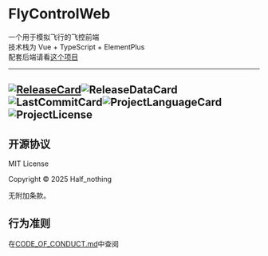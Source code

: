 # FlyControlWeb

一个用于模拟飞行的飞控前端  
技术栈为 Vue + TypeScript + ElementPlus  
配套后端请看[这个项目][Backend]

---
[![ReleaseCard]][Release]![ReleaseDataCard]  
![LastCommitCard]![ProjectLanguageCard]![ProjectLicense]
---

## 开源协议

MIT License

Copyright © 2025 Half_nothing

无附加条款。

## 行为准则

在[CODE_OF_CONDUCT.md](./CODE_OF_CONDUCT.md)中查阅

[ReleaseCard]: https://img.shields.io/github/v/release/Flyleague-Collection/FlyControlWEB?style=for-the-badge&logo=github

[ReleaseDataCard]: https://img.shields.io/github/release-date/Flyleague-Collection/FlyControlWEB?display_date=published_at&style=for-the-badge&logo=github

[LastCommitCard]: https://img.shields.io/github/last-commit/Flyleague-Collection/FlyControlWEB?display_timestamp=committer&style=for-the-badge&logo=github

[ProjectLanguageCard]: https://img.shields.io/github/languages/top/Flyleague-Collection/FlyControlWEB?style=for-the-badge&logo=github

[ProjectLicense]: https://img.shields.io/badge/License-MIT-blue?style=for-the-badge&logo=github

[Release]: https://www.github.com/Flyleague-Collection/FlyControlWEB/releases/latest

[Backend]: https://www.github.com/Flyleague-Collection/SimpleFSD